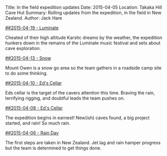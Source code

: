 Title: In the field expedition updates
Date: 2015-04-05
Location: Takaka Hill Cave Hut
Summary: Rolling updates from the expedition, in the field in New Zealand.
Author: Jack Hare

[##2015-04-19 - Luminate]({filename}2015-04-19-luminate.md)

Cheated of their high altitude Karstic dreams by the weather, the expedition hunkers down in the remains of the Luminate music festival and sets about cave exploration.

[##2015-04-13 - Snow]({filename}2015-04-13-snow.md)

Mount Owen is a snow go area so the team gathers in a roadside camp site to do some thinking.

[##2015-04-10 - Ed's Cellar]({filename}2015-04-10-edscellar2.md)

Eds cellar is the target of the cavers attention this time. Braving the rain, terrifying rigging, and doubtful leads the team pushes on.

[##2015-04-08 - Ed's Cellar]({filename}2015-04-08-edscellar.md)

The expedition begins in earnest! New(ish) caves found, a big project started, and rain! So much rain.

[##2015-04-06 - Rain Day]({filename}2015-04-06-rain.md)

The first steps are taken in New Zealand. Jet lag and rain hamper progress but the team is determined to get things done.
